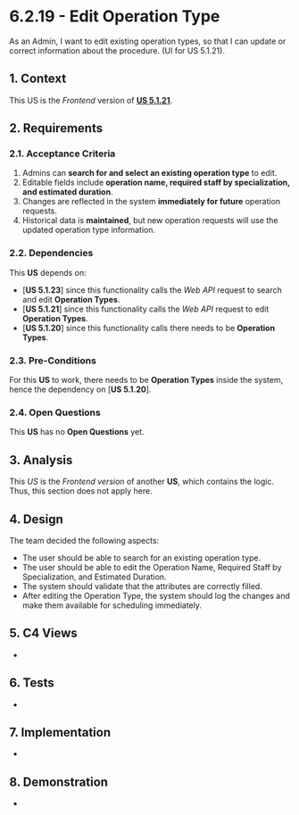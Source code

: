 # 6.2.19 - Edit Operation Type

As an Admin, I want to edit existing operation types, so that I can update or correct information about the procedure. (UI for US 5.1.21).

## 1. Context

This US is the *Frontend* version of [**US 5.1.21**](../../sprint-a/us21/readme.md).

## 2. Requirements

### 2.1. Acceptance Criteria

1. Admins can **search for and select an existing operation type** to edit.
2. Editable fields include **operation name, required staff by specialization, and estimated duration**.
3. Changes are reflected in the system **immediately for future** operation requests.
4. Historical data is **maintained**, but new operation requests will use the updated operation type information.

### 2.2. Dependencies

This **US** depends on:
* [**US 5.1.23**] since this functionality calls the *Web API* request to search and edit **Operation Types**.
* [**US 5.1.21**] since this functionality calls the *Web API* request to edit **Operation Types**.
* [**US 5.1.20**] since this functionality calls there needs to be  **Operation Types**.

### 2.3. Pre-Conditions

For this **US** to work, there needs to be **Operation Types** inside the system, hence the dependency on [**US 5.1.20**].

### 2.4. Open Questions

This **US** has no **Open Questions** yet.

## 3. Analysis

This *US* is the *Frontend version* of another **US**, which contains the logic. Thus, this section does not apply here.

## 4. Design

The team decided the following aspects:

* The user should be able to search for an existing operation type.
* The user should be able to edit the Operation Name, Required Staff by Specialization, and Estimated Duration.
* The system should validate that the attributes are correctly filled.
* After editing the Operation Type, the system should log the changes and make them available for scheduling immediately.

## 5. C4 Views

-

## 6. Tests

-

## 7. Implementation

-

## 8. Demonstration

-
